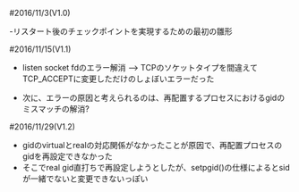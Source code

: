 #2016/11/3(V1.0)

-リスタート後のチェックポイントを実現するための最初の雛形

#2016/11/15(V1.1)
- listen socket fdのエラー解消
--> TCPのソケットタイプを間違えてTCP_ACCEPTに変更しただけのしょぼいエラーだった

- 次に、エラーの原因と考えられるのは、再配置するプロセスにおけるgidのミスマッチの解消?

#2016/11/29(V1.2)
- gidのvirtualとrealの対応関係がなかったことが原因で、再配置プロセスのgidを再設定できなかった
- そこでreal gid直打ちで再設定しようとしたが、setpgid()の仕様によるとsidが一緒でないと変更できないっぽい


